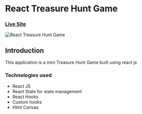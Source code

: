 # React Treasure Hunt Game

### [Live Site](https://happy-bhabha-676a03.netlify.app)

![React Treasure Hunt Game](https://i.imgur.com/2bIfY43.png)

## Introduction

This application is a mini Treasure Hunt Game built using react js

### Technologies used

- React JS
- React State for state management
- React Hooks
- Custom hooks
- Html Canvas
